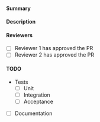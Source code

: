 #### Summary
<!-- Provide a short summary of your changes -->

#### Description
<!-- Describe the changes in this PR here and provide some context -->

#### Reviewers
<!-- The persons assigned to review this PR should mark their item as done when they are happy with this PR to be merged -->

- [ ] Reviewer 1 has approved the PR
- [ ] Reviewer 2 has approved the PR

#### TODO

- Tests
    - [ ] Unit
    - [ ] Integration
    - [ ] Acceptance
- [ ] Documentation
